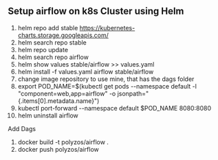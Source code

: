 Setup airflow on k8s Cluster using Helm
------------------------------
1. helm repo add stable https://kubernetes-charts.storage.googleapis.com/
2. helm search repo stable
3. helm repo update
4. helm search repo airflow 
5. helm show values stable/airflow >> values.yaml
6. helm install -f values.yaml airflow  stable/airflow
7. change image repository to use mine, that has the dags folder
8. export POD_NAME=$(kubectl get pods --namespace default -l "component=web,app=airflow" -o jsonpath="{.items[0].metadata.name}")
9. kubectl port-forward --namespace default $POD_NAME 8080:8080
10. helm uninstall airflow   

Add Dags
1. docker build -t polyzos/airflow . 
2. docker push polyzos/airflow 